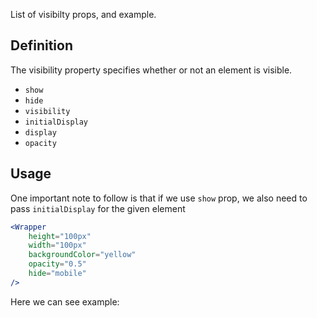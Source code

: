 List of visibilty props, and example.

## 	Definition

The visibility property specifies whether or not an element is visible.

- `show`
- `hide`
- `visibility`
- `initialDisplay`
- `display`
- `opacity`

## Usage 

One important note to follow is that if we use `show` prop, we also need to pass `initialDisplay` for the given element

```jsx
<Wrapper
	height="100px"
	width="100px"
	backgroundColor="yellow"
	opacity="0.5"
	hide="mobile"
/>
```

Here we can see example:
